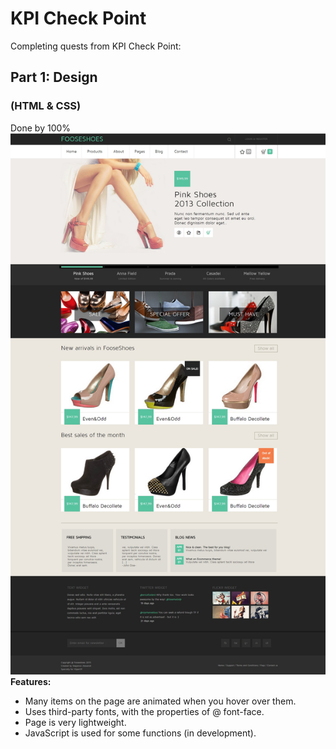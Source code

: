 <h1>KPI Check Point</h1>
<p>Completing quests from KPI Check Point: </p>
<h2>Part 1: Design</h2>
<h3>(HTML & CSS)</h3>
Done by 100%
<img src="https://raw.githubusercontent.com/vaiol/10perCP/master/Part1%20HTML+CSS/WhatHasBeenDone.jpg"></img>
<b>Features:</b>
<ul>
        <li> 
                Many items on the page are animated when you hover over them.
        </li>
        <li> 
                Uses third-party fonts, with the properties of @ font-face.
        </li>
        <li> 
                Page is very lightweight.
        </li>
        <li> 
                JavaScript is used for some functions (in development).
        </li>
</ul>
